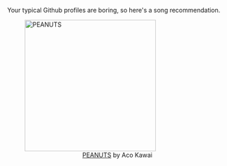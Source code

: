 Your typical Github profiles are boring, so here's a song recommendation.
<figure><img width="300" height="300" src="https://i.scdn.co/image/ab67616d0000b273cae0b795b29578787a7dd05b" alt="PEANUTS" /><figcaption align="center"><a href="https://open.spotify.com/track/2iO6RVGQAC8lASp8yVJtnF" target="_blank">PEANUTS</a> by Aco Kawai</figcaption></figure>
